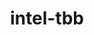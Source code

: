 ---
title: "intel-tbb"
layout: cache
categories: [package, develop-2023-12-10]
meta: {"versions": ["2020.3", "2021.9.0"], "compilers": ["gcc@=11.1.0", "gcc@=11.3.0", "gcc@=11.4.0", "gcc@=7.3.1", "gcc@=9.4.0", "oneapi@=2023.2.0"], "oss": ["amzn2", "ubuntu20.04", "ubuntu22.04"], "platforms": ["linux"], "targets": ["aarch64", "neoverse_n1", "neoverse_v1", "ppc64le", "x86_64_v3"], "stacks": ["aws-isc", "aws-isc-aarch64", "data-vis-sdk", "e4s", "e4s-neoverse_v1", "e4s-oneapi", "e4s-power", "e4s-rocm-external", "ml-linux-x86_64-cpu", "ml-linux-x86_64-cuda", "ml-linux-x86_64-rocm", "root", "tutorial"], "num_specs": 15, "num_specs_by_stack": {"root": 15, "aws-isc-aarch64": 2, "aws-isc": 1, "e4s-neoverse_v1": 2, "e4s-power": 2, "data-vis-sdk": 1, "e4s-rocm-external": 1, "e4s": 2, "e4s-oneapi": 1, "ml-linux-x86_64-cuda": 1, "ml-linux-x86_64-cpu": 1, "ml-linux-x86_64-rocm": 1, "tutorial": 1}}
spec_details: [{"hash": "okibryvtxahzbfo7sas6sd77ovehqnsy", "compiler": "gcc@=7.3.1", "versions": ["2021.9.0"], "os": "amzn2", "platform": "linux", "target": "aarch64", "variants": ["build_system=cmake", "build_type=Release", "cxxstd=default", "generator=make", "~ipo", "patches=91755c6", "+shared", "+tm"], "stacks": ["root", "aws-isc-aarch64"], "size": "-", "tarball": "https://binaries.spack.io/releases/develop-2023-12-10/build_cache/linux-amzn2-aarch64/gcc-7.3.1/intel-tbb-2021.9.0/linux-amzn2-aarch64-gcc-7.3.1-intel-tbb-2021.9.0-okibryvtxahzbfo7sas6sd77ovehqnsy.spack"}, {"hash": "ppic6mxls5jyf7vmqswakv7qdblcrtqu", "compiler": "gcc@=7.3.1", "versions": ["2021.9.0"], "os": "amzn2", "platform": "linux", "target": "neoverse_n1", "variants": ["build_system=cmake", "build_type=Release", "cxxstd=default", "generator=make", "~ipo", "patches=91755c6", "+shared", "+tm"], "stacks": ["root", "aws-isc-aarch64"], "size": "-", "tarball": "https://binaries.spack.io/releases/develop-2023-12-10/build_cache/linux-amzn2-neoverse_n1/gcc-7.3.1/intel-tbb-2021.9.0/linux-amzn2-neoverse_n1-gcc-7.3.1-intel-tbb-2021.9.0-ppic6mxls5jyf7vmqswakv7qdblcrtqu.spack"}, {"hash": "u3vcbjbrdx7p7kelvfe6eqsct4wsz6vt", "compiler": "gcc@=7.3.1", "versions": ["2021.9.0"], "os": "amzn2", "platform": "linux", "target": "x86_64_v3", "variants": ["build_system=cmake", "build_type=Release", "cxxstd=default", "generator=make", "~ipo", "patches=91755c6", "+shared", "+tm"], "stacks": ["aws-isc", "root"], "size": "-", "tarball": "https://binaries.spack.io/releases/develop-2023-12-10/build_cache/linux-amzn2-x86_64_v3/gcc-7.3.1/intel-tbb-2021.9.0/linux-amzn2-x86_64_v3-gcc-7.3.1-intel-tbb-2021.9.0-u3vcbjbrdx7p7kelvfe6eqsct4wsz6vt.spack"}, {"hash": "wf22x2lphoab7ogpxmjmwsdx465qhwqj", "compiler": "gcc@=11.4.0", "versions": ["2020.3"], "os": "ubuntu20.04", "platform": "linux", "target": "neoverse_v1", "variants": ["build_system=makefile", "cxxstd=default", "patches=62ba015,ce1fb16,d62cb66", "+shared", "+tm"], "stacks": ["e4s-neoverse_v1", "root"], "size": "-", "tarball": "https://binaries.spack.io/releases/develop-2023-12-10/build_cache/linux-ubuntu20.04-neoverse_v1/gcc-11.4.0/intel-tbb-2020.3/linux-ubuntu20.04-neoverse_v1-gcc-11.4.0-intel-tbb-2020.3-wf22x2lphoab7ogpxmjmwsdx465qhwqj.spack"}, {"hash": "esg5kxkepl7eqtudzxekuyg6jxiqifzy", "compiler": "gcc@=11.4.0", "versions": ["2021.9.0"], "os": "ubuntu20.04", "platform": "linux", "target": "neoverse_v1", "variants": ["build_system=cmake", "build_type=Release", "cxxstd=default", "generator=make", "~ipo", "patches=91755c6", "+shared", "+tm"], "stacks": ["e4s-neoverse_v1", "root"], "size": "-", "tarball": "https://binaries.spack.io/releases/develop-2023-12-10/build_cache/linux-ubuntu20.04-neoverse_v1/gcc-11.4.0/intel-tbb-2021.9.0/linux-ubuntu20.04-neoverse_v1-gcc-11.4.0-intel-tbb-2021.9.0-esg5kxkepl7eqtudzxekuyg6jxiqifzy.spack"}, {"hash": "lr773zjs5p7qfl5tc4d6vbo2tg7aieei", "compiler": "gcc@=9.4.0", "versions": ["2020.3"], "os": "ubuntu20.04", "platform": "linux", "target": "ppc64le", "variants": ["build_system=makefile", "cxxstd=default", "patches=62ba015,ce1fb16,d62cb66", "+shared", "+tm"], "stacks": ["e4s-power", "root"], "size": "-", "tarball": "https://binaries.spack.io/releases/develop-2023-12-10/build_cache/linux-ubuntu20.04-ppc64le/gcc-9.4.0/intel-tbb-2020.3/linux-ubuntu20.04-ppc64le-gcc-9.4.0-intel-tbb-2020.3-lr773zjs5p7qfl5tc4d6vbo2tg7aieei.spack"}, {"hash": "od7pb2l2sj7ddhcphqwmukqd2tlqlmaw", "compiler": "gcc@=9.4.0", "versions": ["2021.9.0"], "os": "ubuntu20.04", "platform": "linux", "target": "ppc64le", "variants": ["build_system=cmake", "build_type=Release", "cxxstd=default", "generator=make", "~ipo", "patches=91755c6", "+shared", "+tm"], "stacks": ["e4s-power", "root"], "size": "-", "tarball": "https://binaries.spack.io/releases/develop-2023-12-10/build_cache/linux-ubuntu20.04-ppc64le/gcc-9.4.0/intel-tbb-2021.9.0/linux-ubuntu20.04-ppc64le-gcc-9.4.0-intel-tbb-2021.9.0-od7pb2l2sj7ddhcphqwmukqd2tlqlmaw.spack"}, {"hash": "bla4mkmxuunx27qpdovo7n7ssrynf3vn", "compiler": "gcc@=11.1.0", "versions": ["2021.9.0"], "os": "ubuntu20.04", "platform": "linux", "target": "x86_64_v3", "variants": ["build_system=cmake", "build_type=Release", "cxxstd=default", "generator=make", "~ipo", "patches=91755c6", "+shared", "+tm"], "stacks": ["data-vis-sdk", "root"], "size": "-", "tarball": "https://binaries.spack.io/releases/develop-2023-12-10/build_cache/linux-ubuntu20.04-x86_64_v3/gcc-11.1.0/intel-tbb-2021.9.0/linux-ubuntu20.04-x86_64_v3-gcc-11.1.0-intel-tbb-2021.9.0-bla4mkmxuunx27qpdovo7n7ssrynf3vn.spack"}, {"hash": "3g6s64edegdhdeevpdx5msff4hz2oo75", "compiler": "gcc@=11.4.0", "versions": ["2020.3"], "os": "ubuntu20.04", "platform": "linux", "target": "x86_64_v3", "variants": ["build_system=makefile", "cxxstd=default", "patches=62ba015,ce1fb16,d62cb66", "+shared", "+tm"], "stacks": ["e4s-rocm-external", "e4s", "root"], "size": "-", "tarball": "https://binaries.spack.io/releases/develop-2023-12-10/build_cache/linux-ubuntu20.04-x86_64_v3/gcc-11.4.0/intel-tbb-2020.3/linux-ubuntu20.04-x86_64_v3-gcc-11.4.0-intel-tbb-2020.3-3g6s64edegdhdeevpdx5msff4hz2oo75.spack"}, {"hash": "aocta57dbafshhmwft3w3lii7p33atvw", "compiler": "gcc@=11.4.0", "versions": ["2021.9.0"], "os": "ubuntu20.04", "platform": "linux", "target": "x86_64_v3", "variants": ["build_system=cmake", "build_type=Release", "cxxstd=default", "generator=make", "~ipo", "patches=91755c6", "+shared", "+tm"], "stacks": ["e4s", "root"], "size": "-", "tarball": "https://binaries.spack.io/releases/develop-2023-12-10/build_cache/linux-ubuntu20.04-x86_64_v3/gcc-11.4.0/intel-tbb-2021.9.0/linux-ubuntu20.04-x86_64_v3-gcc-11.4.0-intel-tbb-2021.9.0-aocta57dbafshhmwft3w3lii7p33atvw.spack"}, {"hash": "jt4rznzes3vknrtvmslcdvbn53ifdc2m", "compiler": "oneapi@=2023.2.0", "versions": ["2021.9.0"], "os": "ubuntu20.04", "platform": "linux", "target": "x86_64_v3", "variants": ["build_system=cmake", "build_type=Release", "cxxstd=default", "generator=make", "~ipo", "patches=91755c6", "+shared", "+tm"], "stacks": ["e4s-oneapi", "root"], "size": "-", "tarball": "https://binaries.spack.io/releases/develop-2023-12-10/build_cache/linux-ubuntu20.04-x86_64_v3/oneapi-2023.2.0/intel-tbb-2021.9.0/linux-ubuntu20.04-x86_64_v3-oneapi-2023.2.0-intel-tbb-2021.9.0-jt4rznzes3vknrtvmslcdvbn53ifdc2m.spack"}, {"hash": "34rl5psgspgic24lnmpvk6mrkok7qmb3", "compiler": "gcc@=11.3.0", "versions": ["2021.9.0"], "os": "ubuntu22.04", "platform": "linux", "target": "x86_64_v3", "variants": ["build_system=cmake", "build_type=Release", "cxxstd=default", "generator=make", "~ipo", "patches=91755c6", "+shared", "+tm"], "stacks": ["ml-linux-x86_64-cuda", "root"], "size": "-", "tarball": "https://binaries.spack.io/releases/develop-2023-12-10/build_cache/linux-ubuntu22.04-x86_64_v3/gcc-11.3.0/intel-tbb-2021.9.0/linux-ubuntu22.04-x86_64_v3-gcc-11.3.0-intel-tbb-2021.9.0-34rl5psgspgic24lnmpvk6mrkok7qmb3.spack"}, {"hash": "dp5huumommyvgdhzyxbze7ulagvsypc4", "compiler": "gcc@=11.3.0", "versions": ["2021.9.0"], "os": "ubuntu22.04", "platform": "linux", "target": "x86_64_v3", "variants": ["build_system=cmake", "build_type=Release", "cxxstd=default", "generator=make", "~ipo", "patches=91755c6", "+shared", "+tm"], "stacks": ["ml-linux-x86_64-cpu", "root"], "size": "-", "tarball": "https://binaries.spack.io/releases/develop-2023-12-10/build_cache/linux-ubuntu22.04-x86_64_v3/gcc-11.3.0/intel-tbb-2021.9.0/linux-ubuntu22.04-x86_64_v3-gcc-11.3.0-intel-tbb-2021.9.0-dp5huumommyvgdhzyxbze7ulagvsypc4.spack"}, {"hash": "6dv2zstgn2xu7tdddh3n7bahslfcs6pn", "compiler": "gcc@=11.3.0", "versions": ["2021.9.0"], "os": "ubuntu22.04", "platform": "linux", "target": "x86_64_v3", "variants": ["build_system=cmake", "build_type=Release", "cxxstd=default", "generator=make", "~ipo", "patches=91755c6", "+shared", "+tm"], "stacks": ["ml-linux-x86_64-rocm", "root"], "size": "-", "tarball": "https://binaries.spack.io/releases/develop-2023-12-10/build_cache/linux-ubuntu22.04-x86_64_v3/gcc-11.3.0/intel-tbb-2021.9.0/linux-ubuntu22.04-x86_64_v3-gcc-11.3.0-intel-tbb-2021.9.0-6dv2zstgn2xu7tdddh3n7bahslfcs6pn.spack"}, {"hash": "ibpjavx3bbq4eupq4tdvmf3edxbmlq7v", "compiler": "gcc@=11.4.0", "versions": ["2020.3"], "os": "ubuntu22.04", "platform": "linux", "target": "x86_64_v3", "variants": ["build_system=makefile", "cxxstd=default", "patches=62ba015,ce1fb16,d62cb66", "+shared", "+tm"], "stacks": ["tutorial", "root"], "size": "-", "tarball": "https://binaries.spack.io/releases/develop-2023-12-10/build_cache/linux-ubuntu22.04-x86_64_v3/gcc-11.4.0/intel-tbb-2020.3/linux-ubuntu22.04-x86_64_v3-gcc-11.4.0-intel-tbb-2020.3-ibpjavx3bbq4eupq4tdvmf3edxbmlq7v.spack"}]
---